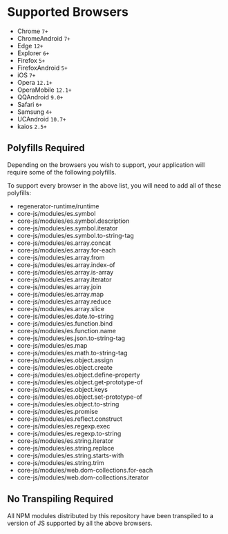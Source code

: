 # Supported Browsers

- Chrome `7+`
- ChromeAndroid `7+`
- Edge `12+`
- Explorer `6+`
- Firefox `5+`
- FirefoxAndroid `5+`
- iOS `7+`
- Opera `12.1+`
- OperaMobile `12.1+`
- QQAndroid `9.0+`
- Safari `6+`
- Samsung `4+`
- UCAndroid `10.7+`
- kaios `2.5+`

## Polyfills Required

Depending on the browsers you wish to support, your application will require some of the following polyfills.

To support every browser in the above list, you will need to add all of these polyfills:

- regenerator-runtime/runtime
- core-js/modules/es.symbol
- core-js/modules/es.symbol.description
- core-js/modules/es.symbol.iterator
- core-js/modules/es.symbol.to-string-tag
- core-js/modules/es.array.concat
- core-js/modules/es.array.for-each
- core-js/modules/es.array.from
- core-js/modules/es.array.index-of
- core-js/modules/es.array.is-array
- core-js/modules/es.array.iterator
- core-js/modules/es.array.join
- core-js/modules/es.array.map
- core-js/modules/es.array.reduce
- core-js/modules/es.array.slice
- core-js/modules/es.date.to-string
- core-js/modules/es.function.bind
- core-js/modules/es.function.name
- core-js/modules/es.json.to-string-tag
- core-js/modules/es.map
- core-js/modules/es.math.to-string-tag
- core-js/modules/es.object.assign
- core-js/modules/es.object.create
- core-js/modules/es.object.define-property
- core-js/modules/es.object.get-prototype-of
- core-js/modules/es.object.keys
- core-js/modules/es.object.set-prototype-of
- core-js/modules/es.object.to-string
- core-js/modules/es.promise
- core-js/modules/es.reflect.construct
- core-js/modules/es.regexp.exec
- core-js/modules/es.regexp.to-string
- core-js/modules/es.string.iterator
- core-js/modules/es.string.replace
- core-js/modules/es.string.starts-with
- core-js/modules/es.string.trim
- core-js/modules/web.dom-collections.for-each
- core-js/modules/web.dom-collections.iterator

## No Transpiling Required

All NPM modules distributed by this repository have been transpiled to a version of JS supported by all the above browsers.
